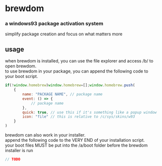 # brewdom

### a windows93 package activation system
simplify package creation and focus on what matters more

## usage

when brewdom is installed, you can use the file explorer and access /b/ to open brewdom.</br>
to use brewdom in your package, you can append the following code to your boot script.

```js
if(!window.homebrew)window.homebrew=[];window.homebrew.push(
    {
        name: "PACKAGE NAME", // package name
        event: () => {
            // package name
        },
        quick: true, // use this if it's something like a popup window or something. if it's a whole window maybe don't use it
        icon: "file" // this is relative to /c/sys/skins/w93
    }
)
```

brewdom can also work in your installer.</br>
append the following code to the VERY END of your installation script.</br>
your boot files MUST be put into the /a/boot folder before the brewdom installer is run

```js
// TODO
```
